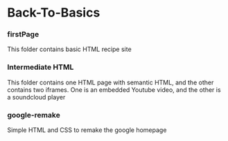 # Back-To-Basics

### firstPage

This folder contains basic HTML recipe site

### Intermediate HTML

This folder contains one HTML page with semantic HTML, and the other contains two iframes. One is an embedded Youtube video, and the other is a soundcloud player

### google-remake

Simple HTML and CSS to remake the google homepage
